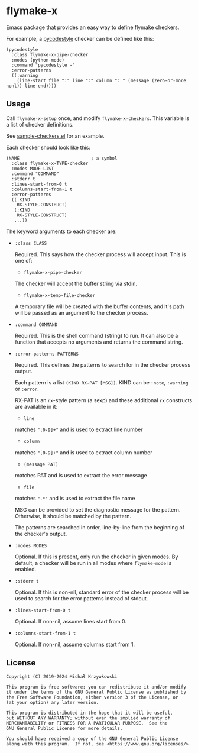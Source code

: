 # flymake-x #

Emacs package that provides an easy way to define flymake checkers.

For example, a [pycodestyle][pycodestyle] checker can be defined like this:

```elisp
(pycodestyle
  :class flymake-x-pipe-checker
  :modes (python-mode)
  :command "pycodestyle -"
  :error-patterns
  ((:warning
    (line-start file ":" line ":" column ": " (message (zero-or-more nonl)) line-end))))
```

## Usage ##

Call `flymake-x-setup` once, and modify `flymake-x-checkers`.  This variable is
a list of checker definitions.

See [sample-checkers.el](./sample-checkers.el) for an example.

Each checker should look like this:

```elisp
(NAME                           ; a symbol
  :class flymake-x-TYPE-checker
  :modes MODE-LIST
  :command "COMMAND"
  :stderr t
  :lines-start-from-0 t
  :columns-start-from-1 t
  :error-patterns
  ((:KIND
    RX-STYLE-CONSTRUCT)
   (:KIND
    RX-STYLE-CONSTRUCT)
   ...))
```

The keyword arguments to each checker are:

- ``:class CLASS``

  Required.  This says how the checker process will accept input.  This is one of:

    - `flymake-x-pipe-checker`

    The checker will accept the buffer string via stdin.

    - `flymake-x-temp-file-checker`

    A temporary file will be created with the buffer contents, and it's path
    will be passed as an argument to the checker process.

- ``:command COMMAND``

  Required.  This is the shell command (string) to run.  It can also be a
  function that accepts no arguments and returns the command string.

- ``:error-patterns PATTERNS``

  Required.  This defines the patterns to search for in the checker process output.

  Each pattern is a list ``(KIND RX-PAT [MSG])``.  KIND can be ``:note``,
  ``:warning`` or ``:error``.

  RX-PAT is an `rx`-style pattern (a sexp) and these additional `rx` constructs
  are available in it:

    - ``line``

    matches ``"[0-9]+"`` and is used to extract line number

    - ``column``

    matches ``"[0-9]+"`` and is used to extract column number

    - ``(message PAT)``

    matches PAT and is used to extract the error message

    - ``file``

    matches ``".*"`` and is used to extract the file name

  MSG can be provided to set the diagnostic message for the pattern.
  Otherwise, it should be matched by the pattern.

  The patterns are searched in order, line-by-line from the beginning of the
  checker's output.

- ``:modes MODES``

  Optional.  If this is present, only run the checker in given modes.  By
  default, a checker will be run in all modes where `flymake-mode` is enabled.

- ``:stderr t``

  Optional.  If this is non-nil, standard error of the checker process will be
  used to search for the error patterns instead of stdout.

- ``:lines-start-from-0 t``

  Optional.  If non-nil, assume lines start from 0.

- ``:columns-start-from-1 t``

  Optional.  If non-nil, assume columns start from 1.


## License ##

```
Copyright (C) 2019-2024 Michał Krzywkowski

This program is free software: you can redistribute it and/or modify
it under the terms of the GNU General Public License as published by
the Free Software Foundation, either version 3 of the License, or
(at your option) any later version.

This program is distributed in the hope that it will be useful,
but WITHOUT ANY WARRANTY; without even the implied warranty of
MERCHANTABILITY or FITNESS FOR A PARTICULAR PURPOSE.  See the
GNU General Public License for more details.

You should have received a copy of the GNU General Public License
along with this program.  If not, see <https://www.gnu.org/licenses/>.
```

[pycodestyle]: https://github.com/PyCQA/pycodestyle

<!-- Local Variables: -->
<!-- coding: utf-8 -->
<!-- fill-column: 79 -->
<!-- indent-tabs-mode: nil -->
<!-- End: -->
